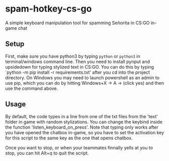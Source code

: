 # spam-hotkey-cs-go
A simple keyboard manipulation tool for spamming Señorita in CS:GO in-game chat

## Setup
First, make sure you have python3 by typing `python` or `python3` in terminal/windows command line. Then you need to install pynput and upsidedown for typing stylized text in CS:GO. You can do this by typing `python -m pip install -r requirements.txt' after you cd into the project directory. On Windows you may need to launch powershell as an admin to use pip, which you can do by hitting Windows+X -> A -> (click yes) and then use the command above. 

## Usage
By default, the code types in a line from one of the txt files from the 'text' folder in game with random stylizations. You can change the keybind inside the function 'listen_keyboard_on_press'. Note that typing only works after you have opened the chatbox in-game, so you have to set the activation key for this script to the same key as the one that opens chatbox. 

Once you want to stop, or when your teammates finnally yells at you to stop, you can hit Alt+q to quit the script. 